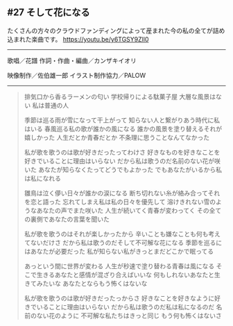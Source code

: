 ## #27 そして花になる
たくさんの方々のクラウドファンディングによって産まれた今の私の全てが詰め込まれた楽曲です。
https://youtu.be/y6TGSY9Zll0
***
歌唱／花譜
作詞・作曲・編曲／カンザキイオリ

映像制作／佐伯雄一郎
イラスト制作協力／PALOW

***
> 排気口から香るラーメンの匂い
> 学校帰りによる駄菓子屋
> 大層な風景はない
> 私は普通の人
> 
> 季節は巡る雨が雪になって干上がって
> 知らない人と繋がりあう時代に私はいる
> 春風巡る私の歌が誰かの風になる
> 誰かの風景を塗り替えるそれが嬉しかった
> 人生だとか青春だとか
> 不条理に思うことなんてなかった
> 
> 私が歌を歌うのは歌が好きだったってわけさ
> 好きなものを好きなことを好きでいることに理由はいらない
> だから私は歌うのだ名前のない花が咲いた
> あなたが知らなくたってどうでもよかった
> でもあなたがいるから私は私になれる
> 
> 
> 雛鳥は泣く儚い日々が誰かの涙になる
> 断ち切れない糸が絡み合ってそれを恋と語った
> 忘れてしまえ私は私の日々を優先して
> 溶けきれない雪のようなあなたの声でまた咲いた
> 人生が続いてく青春が変わってく
> その全ての裏側であなたの言葉を聞いた
> 
> 私が歌を歌うのはそれが楽しかったから
> 辛いことも嫌なことも何も考えてないだけさ
> だから私は歌うのだそして不可解な花になる
> 季節を巡るにはあなたが必要だった
> 私が知らない私がきっとまだどこかで眠ってる
> 
> 
> あっという間に世界が変わる
> 人生が秒速で塗り替わる青春は風になる
> そこで生きるあなたと感情が混ざり合えばいいな
> 何もしれないあなたと生きてみたいな
> あなたとならもう怖くはないな
> 
> 私が歌を歌うのは歌が好きだったっからさ
> 好きなことを好きなように好きでいることに理由はいらない
> だから私は歌うのだ私は私になるのだ
> 名前のない花のように
> 不可解な私たちはきっと同じ
> もう何も怖くはないさ
